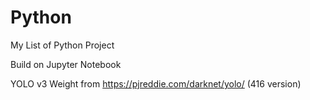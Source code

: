# Python
My List of Python Project

Build on Jupyter Notebook

YOLO v3 Weight from https://pjreddie.com/darknet/yolo/ (416 version)
